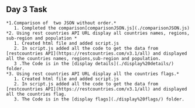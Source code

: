  ## Day 3 Task
    *1.Comparison of  two JSON without order.*
       1. Completed the comparison[comparisonJSON.js](./comparisonJSON.js)
    *2. Using rest countries API URL display all countries names, regions, sub-region and population *
       1. Created html file and added script.js
       2. In script.js added all the code to get the data from [restcountries API](https://restcountries.com/v3.1/all) and displayed all the countries names, regions,sub-region and population.
       3 .The Code is in the [display details](./display%20details/) folder.
    *3. Using rest countries API URL display all the countries flags.*
       1. Created html file and added script.js
       2. In script.js added all the code to get the data from [restcountries API](https://restcountries.com/v3.1/all) and displayed all the countries flag.
       3. The Code is in the [display flags](./display%20flags/) folder.
       
       




